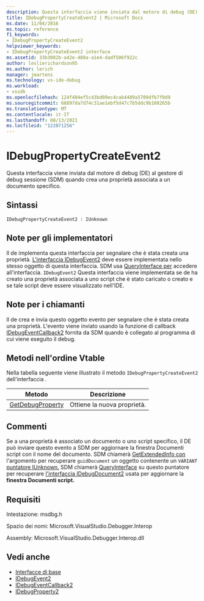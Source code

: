 ```yaml
---
description: Questa interfaccia viene inviata dal motore di debug (DE) al gestore di debug sessione (SDM) quando crea una proprietà associata a un documento specifico.
title: IDebugPropertyCreateEvent2 | Microsoft Docs
ms.date: 11/04/2016
ms.topic: reference
f1_keywords:
- IDebugPropertyCreateEvent2
helpviewer_keywords:
- IDebugPropertyCreateEvent2 interface
ms.assetid: 33b3082b-a42e-488a-a1e4-dadf506f922c
author: leslierichardson95
ms.author: lerich
manager: jmartens
ms.technology: vs-ide-debug
ms.workload:
- vssdk
ms.openlocfilehash: 124f404ef5c43bd09ec4cab4489a5709dfb7f0d9
ms.sourcegitcommit: 68897da7d74c31ae1ebf5d47c7b5ddc9b108265b
ms.translationtype: MT
ms.contentlocale: it-IT
ms.lasthandoff: 08/13/2021
ms.locfileid: "122071256"
---
```

# <a name="idebugpropertycreateevent2"></a>IDebugPropertyCreateEvent2
Questa interfaccia viene inviata dal motore di debug (DE) al gestore di debug sessione (SDM) quando crea una proprietà associata a un documento specifico.

## <a name="syntax"></a>Sintassi

```
IDebugPropertyCreateEvent2 : IUnknown
```

## <a name="notes-for-implementers"></a>Note per gli implementatori
 Il de implementa questa interfaccia per segnalare che è stata creata una proprietà. [L'interfaccia IDebugEvent2](../../../extensibility/debugger/reference/idebugevent2.md) deve essere implementata nello stesso oggetto di questa interfaccia. SDM usa [QueryInterface per](/cpp/atl/queryinterface) accedere all'interfaccia. `IDebugEvent2` Questa interfaccia viene implementata se de ha creato una proprietà associata a uno script che è stato caricato o creato e se tale script deve essere visualizzato nell'IDE.

## <a name="notes-for-callers"></a>Note per i chiamanti
 Il de crea e invia questo oggetto evento per segnalare che è stata creata una proprietà. L'evento viene inviato usando la funzione di callback [IDebugEventCallback2](../../../extensibility/debugger/reference/idebugeventcallback2.md) fornita da SDM quando è collegato al programma di cui viene eseguito il debug.

## <a name="methods-in-vtable-order"></a>Metodi nell'ordine Vtable
 Nella tabella seguente viene illustrato il metodo `IDebugPropertyCreateEvent2` dell'interfaccia .

|Metodo|Descrizione|
|------------|-----------------|
|[GetDebugProperty](../../../extensibility/debugger/reference/idebugpropertycreateevent2-getdebugproperty.md)|Ottiene la nuova proprietà.|

## <a name="remarks"></a>Commenti
 Se a una proprietà è associato un documento o uno script specifico, il DE  può inviare questo evento a SDM per aggiornare la finestra Documenti script con il nome del documento. SDM chiamerà [GetExtendedInfo con](../../../extensibility/debugger/reference/idebugproperty2-getextendedinfo.md) l'argomento per recuperare `guidDocument` un oggetto contenente un `VARIANT` [puntatore IUnknown.](/cpp/atl/iunknown) SDM chiamerà [QueryInterface](/cpp/atl/queryinterface) su questo puntatore per recuperare [l'interfaccia IDebugDocument2](../../../extensibility/debugger/reference/idebugdocument2.md) usata per aggiornare la **finestra Documenti script.**

## <a name="requirements"></a>Requisiti
 Intestazione: msdbg.h

 Spazio dei nomi: Microsoft.VisualStudio.Debugger.Interop

 Assembly: Microsoft.VisualStudio.Debugger.Interop.dll

## <a name="see-also"></a>Vedi anche
- [Interfacce di base](../../../extensibility/debugger/reference/core-interfaces.md)
- [IDebugEvent2](../../../extensibility/debugger/reference/idebugevent2.md)
- [IDebugEventCallback2](../../../extensibility/debugger/reference/idebugeventcallback2.md)
- [IDebugProperty2](../../../extensibility/debugger/reference/idebugproperty2.md)
